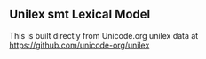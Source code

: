 Unilex smt Lexical Model
----------------------

This is built directly from Unicode.org unilex data at
https://github.com/unicode-org/unilex
